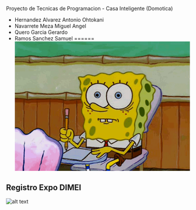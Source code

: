 Proyecto de Tecnicas de Programacion - Casa Inteligente (Domotica)
* Hernandez Alvarez Antonio Ohtokani
* Navarrete Meza Miguel Angel
* Quero Garcia Gerardo
* Ramos Sanchez Samuel
======
![alt text](ReadmeAssets/examen-bob.gif "Examen Bob")

## Registro Expo DIMEI
![alt text](ReadmeAssets/registro-dimei.png "Registro")